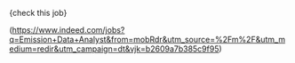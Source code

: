 {check this job}

(https://www.indeed.com/jobs?q=Emission+Data+Analyst&from=mobRdr&utm_source=%2Fm%2F&utm_medium=redir&utm_campaign=dt&vjk=b2609a7b385c9f95)
